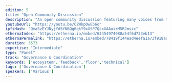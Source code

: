 ```yaml
---
edition: 5
title: "Open Community Discussion"
description: "An open community discussion featuring many voices from the Ethereum ecosystem & developers."
youtubeUrl: "https://youtu.be/CZWkpOwEb6o"
ipfsHash: "Qma5zEYJNyjYd5YNBQg6qkY9xXSP7QcxXAAuirM5RJmszc"
ethernaIndex: "https://etherna.io/embed/63454974080a54f6d733eb13"
ethernaPermalink: "https://etherna.io/embed/78419f144ead4eefa1a73f918aaadddb96152902c2907f727d3385ae71861970"
duration: 3573
expertise: "Intermediate"
type: "Panel"
track: "Governance & Coordination"
keywords: ['ecosystem','feedback','floor','technical']
tags: ['Governance & Coordination']
speakers: ['Various']
---
```

